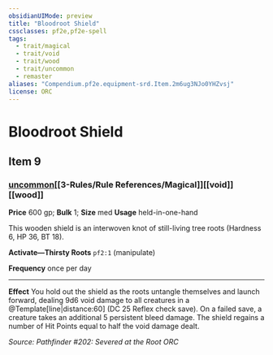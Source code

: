 ```yaml
---
obsidianUIMode: preview
title: "Bloodroot Shield"
cssclasses: pf2e,pf2e-spell
tags:
  - trait/magical
  - trait/void
  - trait/wood
  - trait/uncommon
  - remaster
aliases: "Compendium.pf2e.equipment-srd.Item.2m6ug3NJo0YHZvsj"
license: ORC
---
```

# Bloodroot Shield
## Item 9
### [uncommon](uncommon.md "Uncommon Rarity Trait")[[3-Rules/Rule References/Magical]][[void]][[wood]]


**Price** 600 gp; 
**Bulk** 1; **Size** med
**Usage** held-in-one-hand

This wooden shield is an interwoven knot of still-living tree roots (Hardness 6, HP 36, BT 18).

**Activate—Thirsty Roots** `pf2:1` (manipulate)

**Frequency** once per day

* * *

**Effect** You hold out the shield as the roots untangle themselves and launch forward, dealing 9d6 void damage to all creatures in a @Template\[line|distance:60\] (DC 25 Reflex check save). On a failed save, a creature takes an additional 5 persistent bleed damage. The shield regains a number of Hit Points equal to half the void damage dealt.

*Source: Pathfinder #202: Severed at the Root*
*ORC*